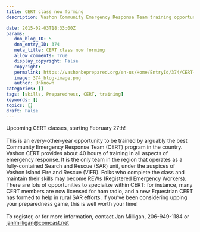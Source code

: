 ```yaml
---
title: CERT class now forming
description: Vashon Community Emergency Response Team training opportunity
date: 2015-02-03T18:33:00Z
params:
   dnn_blog_ID: 5
   dnn_entry_ID: 374
   meta_title: CERT class now forming
   allow_comments: True
   display_copyright: False
   copyright: 
   permalink: https://vashonbeprepared.org/en-us/Home/EntryId/374/CERT-class-now-forming
   image: 374_blog-image.png
   author: Unknown
categories: []
tags: [skills, Preparedness, CERT, training]
keywords: []
topics: []
draft: False
---
```


Upcoming CERT classes, starting February 27th!<br />
<br />
This is an every-other-year opportunity to be trained by arguably the best Community Emergency Response Team (CERT) program in the country. Vashon CERT provides about 40 hours of training in all aspects of emergency response. It is the only team in the region that operates as a fully-contained Search and Rescue (SAR) unit, under the auspices of Vashon Island Fire and Rescue (VIFR). Folks who complete the class and maintain their skills may become REWs (Registered Emergency Workers). There are lots of opportunities to specialize within CERT: for instance, many CERT members are now licensed for ham radio, and a new Equestrian CERT has formed to help in rural SAR efforts. If you&rsquo;ve been considering upping your preparedness game, this is well worth your time!<br />
<br />
To register, or for more information, contact Jan Milligan, 206-949-1184 or janlmilligan@comcast.net<br />
<br />
